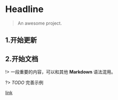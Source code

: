 # Headline

> An awesome project.

## 1.开始更新

## 2.开始文档


!> 一段重要的内容，可以和其他 **Markdown** 语法混用。

?> _TODO_ 完善示例


[link](/demo/ ':ignore title')